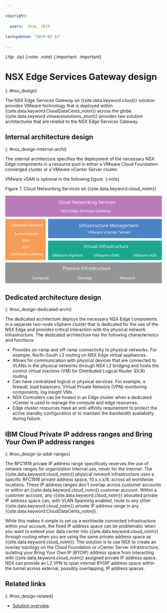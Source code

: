 ```yaml
---

copyright:

  years:  2016, 2019

lastupdated: "2019-02-15"

---
```


{:tip: .tip}
{:note: .note}
{:important: .important}

# NSX Edge Services Gateway design
{: #nsx_design}

The NSX Edge Services Gateway on {{site.data.keyword.cloud}} solution provides VMware technology that is deployed within {{site.data.keyword.CloudDataCents_notm}} across the globe. {{site.data.keyword.vmwaresolutions_short}} provides two solution architectures that are related to the NSX Edge Services Gateway.

## Internal architecture design
{: #nsx_design-internal-archi}

The internal architecture specifies the deployment of the necessary NSX Edge components in a resource pool in either a VMware Cloud Foundation converged cluster or a VMware vCenter Server cluster.

VMware vSAN is optional in the following figure.
{:note}

Figure 1. Cloud Networking Services on {{site.data.keyword.cloud_notm}}

![Cloud Networking Services architecture](architecture.svg "Cloud Networking Services architecture")

## Dedicated architecture design
{: #nsx_design-dedicated-archi}

The dedicated architecture deploys the necessary NSX Edge components in a separate two-node vSphere cluster that is dedicated for the use of the NSX Edge and provides critical interaction with the physical network infrastructure. The dedicated architecture has the following characteristics and functions:

* Provides on-ramp and off-ramp connectivity to physical networks. For example, North-South L3 routing on NSX Edge virtual appliances.
* Allows for communication with physical devices that are connected to VLANs in the physical networks through NSX L2 bridging and hosts the control virtual machine (VM) for Distributed Logical Router (DLR) routing.
* Can have centralized logical or physical services. For example, a firewall, load balancers, Virtual Private Network (VPN) monitoring components, log insight VMs.
* NSX Controllers can be hosted in an Edge cluster when a dedicated vCenter is used to manage the compute and edge resources.
* Edge cluster resources have an anti-affinity requirement to protect the active standby configuration or to maintain the bandwidth availability during failure.

## IBM Cloud Private IP address ranges and Bring Your Own IP address ranges
{: #nsx_design-ip-addr-ranges}

The RFC1918 private IP address range specifically reserves the use of network ranges for organization internal use, never for the internet. The {{site.data.keyword.cloud_notm}} physical network infrastructure uses a specific RFC1918 private address space, 10.x.x.x/8, across all worldwide locations. These IP address ranges don't overlap across customer accounts or within an {{site.data.keyword.cloud_notm}} customer account. Within a customer account, any {{site.data.keyword.cloud_notm}} allocated private IP address space can, with VLAN Spanning enabled, route to any other {{site.data.keyword.cloud_notm}} private IP address range in any {{site.data.keyword.CloudDataCents_notm}}.

While this makes it simple to set up a worldwide connected infrastructure within your account, the fixed IP address space can be problematic when you want to extend your data center into {{site.data.keyword.cloud_notm}} through routing when you are using the same private address space as {{site.data.keyword.cloud_notm}}. The solution is to use NSX to create an overlay topology on the Cloud Foundation or vCenter Server infrastructure, isolating your Bring Your Own IP (BYOIP) address space from interacting with {{site.data.keyword.cloud_notm}} assigned private IP address space. NSX can provide an L2 VPN to span internal BYOIP address space within the tunnel across external, possibly overlapping, IP address spaces.

## Related links
{: #nsx_design-related}

* [Solution overview](/docs/services/vmwaresolutions/archiref/solution/solution_overview.html)
